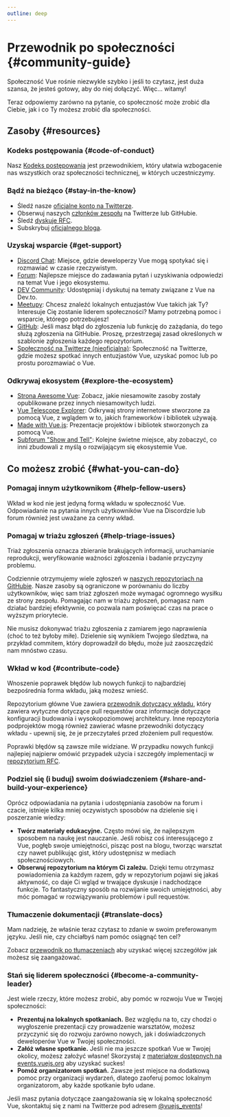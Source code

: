 ```yaml
---
outline: deep
---
```


# Przewodnik po społeczności  {#community-guide}

Społeczność Vue rośnie niezwykle szybko i jeśli to czytasz, jest duża szansa, że jesteś gotowy, aby do niej dołączyć. Więc... witamy!

Teraz odpowiemy zarówno na pytanie, co społeczność może zrobić dla Ciebie, jak i co Ty możesz zrobić dla społeczności.

## Zasoby {#resources}

### Kodeks postępowania {#code-of-conduct}

Nasz [Kodeks postępowania](/about/coc) jest przewodnikiem, który ułatwia wzbogacenie nas wszystkich oraz społeczności technicznej, w których uczestniczymy.

### Bądź na bieżąco {#stay-in-the-know}

- Śledź nasze [oficjalne konto na Twitterze](https://twitter.com/vuejs).
- Obserwuj naszych [członków zespołu](./team) na Twitterze lub GitHubie.
- Śledź [dyskuje RFC](https://github.com/vuejs/rfcs).
- Subskrybuj [oficjalnego bloga](https://blog.vuejs.org/).

### Uzyskaj wsparcie {#get-support}

- [Discord Chat](https://discord.com/invite/vue): Miejsce, gdzie deweloperzy Vue mogą spotykać się i rozmawiać w czasie rzeczywistym.
- [Forum](https://forum.vuejs.org/): Najlepsze miejsce do zadawania pytań i uzyskiwania odpowiedzi na temat Vue i jego ekosystemu.
- [DEV Community](https://dev.to/t/vue): Udostępniaj i dyskutuj na tematy związane z Vue na Dev.to.
- [Meetupy](https://events.vuejs.org/meetups): Chcesz znaleźć lokalnych entuzjastów Vue takich jak Ty? Interesuje Cię zostanie liderem społeczności? Mamy potrzebną pomoc i wsparcie, którego potrzebujesz!
- [GitHub](https://github.com/vuejs): Jeśli masz błąd do zgłoszenia lub funkcję do zażądania, do tego służą zgłoszenia na GitHubie. Proszę, przestrzegaj zasad określonych w szablonie zgłoszenia każdego repozytorium.
- [Społeczność na Twitterze (nieoficjalna)](https://twitter.com/i/communities/1516368750634840064): Społeczność na Twitterze, gdzie możesz spotkać innych entuzjastów Vue, uzyskać pomoc lub po prostu porozmawiać o Vue.

### Odkrywaj ekosystem {#explore-the-ecosystem}

- [Strona Awesome Vue](https://github.com/vuejs/awesome-vue): Zobacz, jakie niesamowite zasoby zostały opublikowane przez innych niesamowitych ludzi.
- [Vue Telescope Explorer](https://vuetelescope.com/explore): Odkrywaj strony internetowe stworzone za pomocą Vue, z wglądem w to, jakich frameworków i bibliotek używają.
- [Made with Vue.js](https://madewithvuejs.com/): Prezentacje projektów i bibliotek stworzonych za pomocą Vue.
- [Subforum "Show and Tell"](https://github.com/vuejs/core/discussions/categories/show-and-tell): Kolejne świetne miejsce, aby zobaczyć, co inni zbudowali z myślą o rozwijającym się ekosystemie Vue.

## Co możesz zrobić {#what-you-can-do}

### Pomagaj innym użytkownikom {#help-fellow-users}

Wkład w kod nie jest jedyną formą wkładu w społeczność Vue. Odpowiadanie na pytania innych użytkowników Vue na Discordzie lub forum również jest uważane za cenny wkład.

### Pomagaj w triażu zgłoszeń {#help-triage-issues}

Triaż zgłoszenia oznacza zbieranie brakujących informacji, uruchamianie reprodukcji, weryfikowanie ważności zgłoszenia i badanie przyczyny problemu.

Codziennie otrzymujemy wiele zgłoszeń w [naszych repozytoriach na GitHubie](https://github.com/vuejs). Nasze zasoby są ograniczone w porównaniu do liczby użytkowników, więc sam triaż zgłoszeń może wymagać ogromnego wysiłku ze strony zespołu. Pomagając nam w triażu zgłoszeń, pomagasz nam działać bardziej efektywnie, co pozwala nam poświęcać czas na prace o wyższym priorytecie.

Nie musisz dokonywać triażu zgłoszenia z zamiarem jego naprawienia (choć to też byłoby miłe). Dzielenie się wynikiem Twojego śledztwa, na przykład commitem, który doprowadził do błędu, może już zaoszczędzić nam mnóstwo czasu.

### Wkład w kod {#contribute-code}

Wnoszenie poprawek błędów lub nowych funkcji to najbardziej bezpośrednia forma wkładu, jaką możesz wnieść.

Repozytorium główne Vue zawiera [przewodnik dotyczący wkładu](https://github.com/vuejs/core/blob/main/.github/contributing.md), który zawiera wytyczne dotyczące pull requestów oraz informacje dotyczące konfiguracji budowania i wysokopoziomowej architektury. Inne repozytoria podprojektów mogą również zawierać własne przewodniki dotyczący wkładu - upewnij się, że je przeczytałeś przed złożeniem pull requestów.

Poprawki błędów są zawsze mile widziane. W przypadku nowych funkcji najlepiej najpierw omówić przypadek użycia i szczegóły implementacji w [repozytorium RFC](https://github.com/vuejs/rfcs/discussions).

### Podziel się (i buduj) swoim doświadczeniem {#share-and-build-your-experience}

Oprócz odpowiadania na pytania i udostępniania zasobów na forum i czacie, istnieje kilka mniej oczywistych sposobów na dzielenie się i poszerzanie wiedzy:

- **Twórz materiały edukacyjne.**  Często mówi się, że najlepszym sposobem na naukę jest nauczanie. Jeśli robisz coś interesującego z Vue, pogłęb swoje umiejętności, pisząc post na blogu, tworząc warsztat czy nawet publikując gist, który udostępnisz w mediach społecznościowych.
- **Obserwuj repozytorium na którym Ci zależu.** Dzięki temu otrzymasz powiadomienia za każdym razem, gdy w repozytorium pojawi się jakaś aktywność, co daje Ci wgląd w trwające dyskusje i nadchodzące funkcje. To fantastyczny sposób na rozwijanie swoich umiejętności, aby móc pomagać w rozwiązywaniu problemów i pull requestów.

### Tłumaczenie dokumentacji {#translate-docs}

Mam nadzieję, że właśnie teraz czytasz to zdanie w swoim preferowanym języku. Jeśli nie, czy chciałbyś nam pomóc osiągnąć ten cel?

Zobacz [przewodnik po tłumaczeniach](/translations/) aby uzyskać więcej szczegółów jak możesz się zaangażować.

### Stań się liderem społeczności {#become-a-community-leader}

Jest wiele rzeczy, które możesz zrobić, aby pomóc w rozwoju Vue w Twojej społeczności:

- **Prezentuj na lokalnych spotkaniach.** Bez względu na to, czy chodzi o wygłoszenie prezentacji czy prowadzenie warsztatów, możesz przyczynić się do rozwoju zarówno nowych, jak i doświadczonych deweloperów Vue w Twojej społeczności.
- **Załóż własne spotkanie.** Jeśli nie ma jeszcze spotkań Vue w Twojej okolicy, możesz założyć własne! Skorzystaj z [materiałow dostępnych na events.vuejs.org](https://events.vuejs.org/resources/#getting-started) aby uzyskać suckes!
- **Pomóż organizatorom spotkań.** Zawsze jest miejsce na dodatkową pomoc przy organizacji wydarzeń, dlatego zaoferuj pomoc lokalnym organizatorom, aby każde spotkanie było udane.

Jeśli masz pytania dotyczące zaangażowania się w lokalną społeczność Vue, skontaktuj się z nami na Twitterze pod adresem [@vuejs_events](https://www.twitter.com/vuejs_events)!
